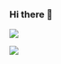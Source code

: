 ### Hi there 👋


[![](https://github-readme-stats.vercel.app/api/top-langs/?username=digoarthur&bg_color=9370DB&text_color=FFFAFA&title_color=FFFFFF&style=centerme)](https://github.com/digoarthur/github-readme-stats)



![](https://github-readme-stats.vercel.app/api?username=digoarthur&show_icons=true&theme=radical&title_color=FFFFFF&bg_color=9370DB&text_color=FFFAFA)


